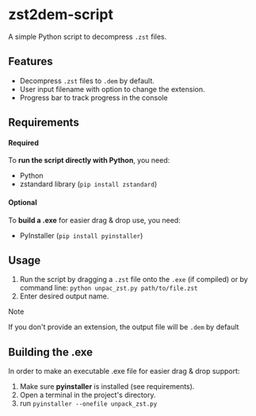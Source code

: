 # zst2dem-script
A simple Python script to decompress `.zst` files.


## Features
- Decompress `.zst` files to `.dem` by default.
- User input filename with option to change the extension.
- Progress bar to track progress in the console


## Requirements
#### Required 
To **run the script directly with Python**, you need:
- Python
- zstandard library (`pip install zstandard`)


#### Optional
To **build a .exe** for easier drag & drop use, you need:
- PyInstaller (`pip install pyinstaller`)


## Usage
1. Run the script by dragging a `.zst` file onto the `.exe` (if compiled) or by command line: `python unpac_zst.py path/to/file.zst`
2. Enter desired output name.
> [!NOTE]  
> If you don't provide an extension, the output file will be `.dem` by default


## Building the .exe
In order to make an executable .exe file for easier drag & drop support:
1. Make sure **pyinstaller** is installed (see requirements).
2. Open a terminal in the project's directory.
3. run `pyinstaller --onefile unpack_zst.py`


